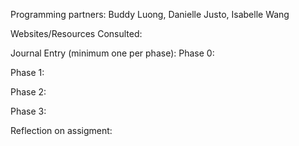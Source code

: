 Programming partners: Buddy Luong, Danielle Justo, Isabelle Wang

Websites/Resources Consulted: 


Journal Entry (minimum one per phase): 
Phase 0: 

Phase 1: 

Phase 2: 

Phase 3: 



Reflection on assigment: 

